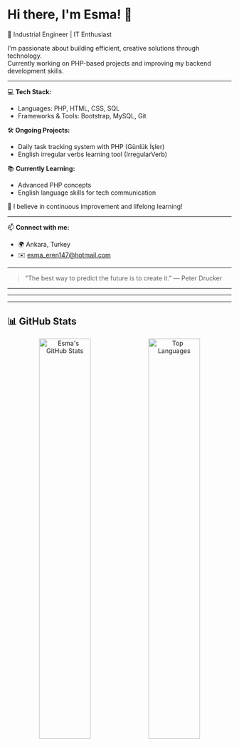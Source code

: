 # Hi there, I'm Esma! 👋

🚀 Industrial Engineer | IT Enthusiast

I'm passionate about building efficient, creative solutions through technology.  
Currently working on PHP-based projects and improving my backend development skills.

---

💻 **Tech Stack:**  
- Languages: PHP, HTML, CSS, SQL  
- Frameworks & Tools: Bootstrap, MySQL, Git

🛠️ **Ongoing Projects:**  
- Daily task tracking system with PHP (Günlük İşler)
- English irregular verbs learning tool (IrregularVerb)

📚 **Currently Learning:**  
- Advanced PHP concepts  
- English language skills for tech communication

🌱 I believe in continuous improvement and lifelong learning!

---

📫 **Connect with me:**  
- 🌍 Ankara, Turkey  
- ✉️ esma_eren147@hotmail.com

---
> "The best way to predict the future is to create it." — Peter Drucker
---

---

---

## 📊 GitHub Stats

<p align="center">
  <img src="https://github-readme-stats.vercel.app/api?username=1esmaeren&show_icons=true&theme=aura" alt="Esma's GitHub Stats" width="48%" />
  <img src="https://github-readme-stats.vercel.app/api/top-langs/?username=1esmaeren&layout=compact&theme=aura" alt="Top Languages" width="48%" />
</p>

